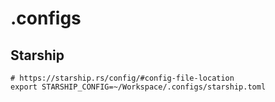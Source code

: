 # .configs

## Starship

```shell
# https://starship.rs/config/#config-file-location
export STARSHIP_CONFIG=~/Workspace/.configs/starship.toml
```

